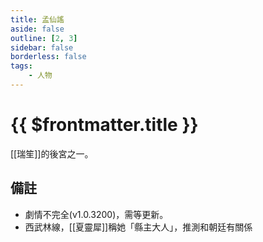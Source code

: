 ```yaml
---
title: 孟仙謠
aside: false
outline: [2, 3]
sidebar: false
borderless: false
tags:
    - 人物
---
```


# {{ $frontmatter.title }}

[[瑞笙]]的後宮之一。

## 備註

- 劇情不完全(v1.0.3200)，需等更新。
- 西武林線，[[夏靈犀]]稱她「縣主大人」，推測和朝廷有關係